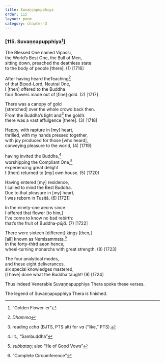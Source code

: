 ```yaml
---
title: Suvaṇṇapupphiya
order: 115
layout: poem
category: chapter-3
---
```


### \[115. Suvaṇṇapupphiya[^1]\]

The Blessed One named Vipassi,  
the World’s Best One, the Bull of Men,  
sitting down, preached the deathless state  
to the body of people \[there\]. (1) \[1716\]

After having heard theTeaching[^2]  
of that Biped-Lord, Neutral One,  
I \[then\] offered to the Buddha  
four flowers made out of \[fine\] gold. (2) \[1717\]

There was a canopy of gold  
\[stretched\] over the whole crowd back then.  
From the Buddha’s light and[^3] the gold’s  
there was a vast effulgence \[there\]. (3) \[1718\]

Happy, with rapture in \[my\] heart,  
thrilled, with my hands pressed together,  
with joy produced for those \[who heard\],  
conveying pleasure to the world, (4) \[1719\]

having invited the Buddha,[^4]  
worshipping the Compliant One,[^5]  
experiencing great delight  
I \[then\] returned to \[my\] own house. (5) \[1720)

Having entered \[my\] residence,  
I called to mind the Best Buddha.  
Due to that pleasure in \[my\] heart,  
I was reborn in Tusitā. (6) \[1721\]

In the ninety-one aeons since  
I offered that flower \[to him,\]  
I’ve come to know no bad rebirth:  
that’s the fruit of Buddha-*pūjā*. (7) \[1722\]

There were sixteen \[different\] kings \[then,\]  
\[all\] known as Nemisammata,[^6]  
in the forty-third aeon hence,  
wheel-turning monarchs with great strength. (8) \[1723\]

The four analytical modes,  
and these eight deliverances,  
six special knowledges mastered,  
\[I have\] done what the Buddha taught! (9) \[1724\]

Thus indeed Venerable Suvaṇṇapupphiya Thera spoke these verses.

The legend of Suvaṇṇapupphiya Thera is finished.

[^1]: “Golden Flower-er”

[^2]: *Dhamma*

[^3]: reading *<span class="diacritics" data-state="on">c</span><span class="no-diacritics" data-state="off">ch</span>a* (BJTS, PTS alt) for *va* (“like,” PTS).

[^4]: lit., “Sambuddha”

[^5]: *subbataŋ*; also “He of Good Vows”

[^6]: “Complete Circumference”
